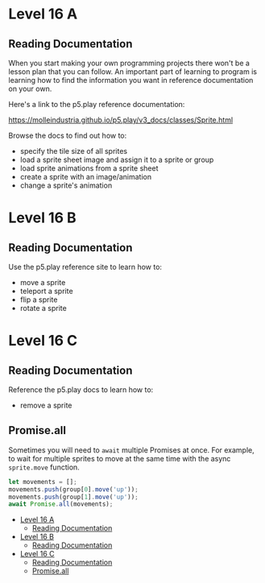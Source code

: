# Level 16 A

## Reading Documentation

When you start making your own programming projects there won't be a lesson plan that you can follow. An important part of learning to program is learning how to find the information you want in reference documentation on your own.

Here's a link to the p5.play reference documentation:

https://molleindustria.github.io/p5.play/v3_docs/classes/Sprite.html

Browse the docs to find out how to:

- specify the tile size of all sprites
- load a sprite sheet image and assign it to a sprite or group
- load sprite animations from a sprite sheet
- create a sprite with an image/animation
- change a sprite's animation

# Level 16 B

## Reading Documentation

Use the p5.play reference site to learn how to:

- move a sprite
- teleport a sprite
- flip a sprite
- rotate a sprite

# Level 16 C

## Reading Documentation

Reference the p5.play docs to learn how to:

- remove a sprite

## Promise.all

Sometimes you will need to `await` multiple Promises at once. For example, to wait for multiple sprites to move at the same time with the async `sprite.move` function.

```js
let movements = [];
movements.push(group[0].move('up'));
movements.push(group[1].move('up'));
await Promise.all(movements);
```

- [Level 16 A](#level-16-a)
	- [Reading Documentation](#reading-documentation)
- [Level 16 B](#level-16-b)
	- [Reading Documentation](#reading-documentation-1)
- [Level 16 C](#level-16-c)
	- [Reading Documentation](#reading-documentation-2)
	- [Promise.all](#promiseall)
